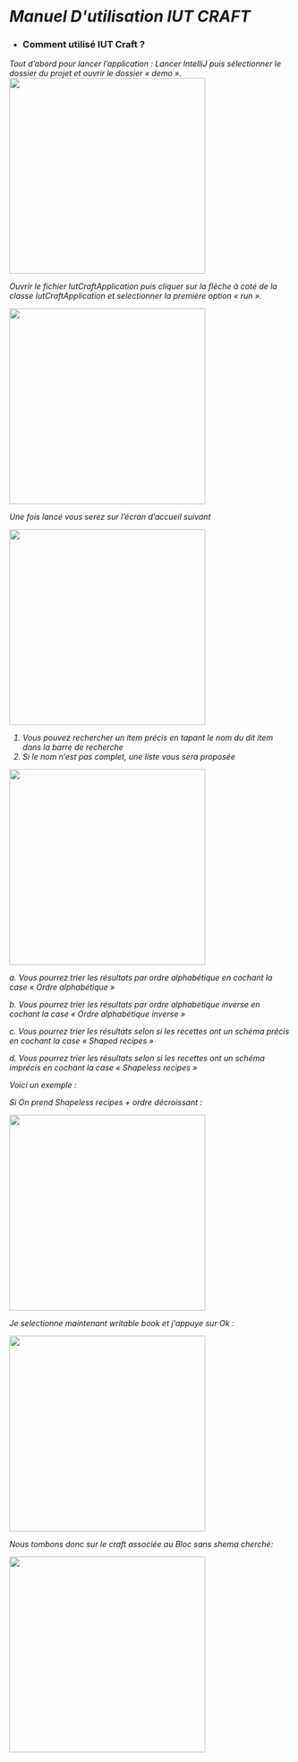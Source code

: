 <h1> <i> Manuel D'utilisation IUT CRAFT </i></h1>


* ### Comment utilisé IUT Craft ?
<i>
Tout d’abord pour lancer l’application :
Lancer IntelliJ puis sélectionner le dossier du projet et ouvrir le dossier « demo ».


<img height=350px src="https://cdn.discordapp.com/attachments/1044165662978875392/1052979885775257680/image.png" />
<br>

Ouvrir le fichier IutCraftApplication puis cliquer sur la flèche à coté de la classe IutCraftApplication et selectionner la première option « run ».

<img height=350px src="https://cdn.discordapp.com/attachments/1044165662978875392/1052980438550974484/image.png" height:100px/>

Une fois lancé vous serez sur l’écran d’accueil suivant

<img height=350px src="https://media.discordapp.net/attachments/1044165662978875392/1053062005659021322/image.png?width=543&height=470" height:100px/>

<br>

1) Vous pouvez rechercher un item précis en tapant le nom du dit item dans la barre de recherche
2) Si le nom n’est pas complet, une liste vous sera proposée

<img height=350px src="https://cdn.discordapp.com/attachments/927636625314431059/1053067307519324160/image.png" />
<br>


a. Vous pourrez trier les résultats par ordre alphabétique en cochant la case « Ordre alphabétique »

b. Vous pourrez trier les résultats par ordre alphabétique inverse en cochant la case « Ordre alphabétique inverse »

c. Vous pourrez trier les résultats selon si les recettes ont un schéma précis en cochant la case « Shaped recipes »

d. Vous pourrez trier les résultats selon si les recettes ont un schéma imprécis en cochant la case « Shapeless recipes »

Voici un exemple :

Si On prend Shapeless recipes + ordre décroissant : 

<img height=350px src="https://cdn.discordapp.com/attachments/927636625314431059/1053068654570377256/image.png" />
<br>

Je selectionne maintenant writable book et j'appuye sur Ok :

<img height=350px src="https://cdn.discordapp.com/attachments/927636625314431059/1053069851998048266/image.png" />
<br>

Nous tombons donc sur le craft associée au Bloc sans shema cherché:

<img height=350px src="https://cdn.discordapp.com/attachments/927636625314431059/1053069147732463636/image.png" />
<br>
</i>


